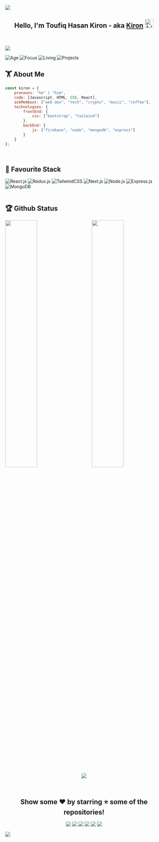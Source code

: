 ![](https://raw.githubusercontent.com/halfrost/halfrost/master/icons/header_.png)

## <p align="center">Hello, I'm Toufiq Hasan Kiron - aka <a href="https://toufiqhasan.me" target="_blank">Kiron</a>  <img src="https://user-images.githubusercontent.com/1303154/88677602-1635ba80-d120-11ea-84d8-d263ba5fc3c0.gif" width="28px" alt="hi"></p>
<br/>

<p align="left"> <img src="https://komarev.com/ghpvc/?username=kiron0&label=Kiron's%20Profile%20Views&style=flat"/> </p>

![Age](https://img.shields.io/badge/age-19-blueviolet)
![Focus](https://img.shields.io/badge/focus-FullStack-critical)
![Living](https://img.shields.io/badge/living-Bogura-ff69b4)
![Projects](https://img.shields.io/badge/projects-13-important)

## 🏋 About Me

```javascript
const kiron = {
    pronouns: "he" | "him",
    code: [Javascript, HTML, CSS, React],
    askMeAbout: ["web dev", "tech", "crypto", "music", "coffee"],
    technologies: {
        frontEnd: {
            css: ["bootstrap", "tailwind"]
        },
        backEnd: {
            js: ["firebase", "node", "mongodb", "express"]
        }        
    }
};
```
<br/>

## 🎀 Favourite Stack

<div align="left">

<img alt="React.js" src="https://img.shields.io/badge/React-20232A?style=for-the-badge&logo=react&logoColor=61DAFB" />
<img alt="Redux.js" src="https://img.shields.io/badge/Redux-593D88?style=for-the-badge&logo=redux&logoColor=white" />
<img alt="TailwindCSS" src="https://img.shields.io/badge/Tailwind_CSS-38B2AC?style=for-the-badge&logo=tailwind-css&logoColor=white"/>
<img alt="Next.js" src="https://img.shields.io/badge/next.js-000000?style=for-the-badge&logo=nextdotjs&logoColor=white" />
<img alt="Node.js" src="https://img.shields.io/badge/Node.js-43853D?style=for-the-badge&logo=node.js&logoColor=white" />
<img alt="Express.js" src="https://img.shields.io/badge/express.js-%23404d59.svg?style=for-the-badge&logo=express&logoColor=%2361DAFB"/>
<img alt="MongoDB" src="https://img.shields.io/badge/MongoDB-4EA94B?style=for-the-badge&logo=mongodb&logoColor=white" />

</div>
  
<br /> 

## 🏆 Github Status

<img  src="https://github-readme-stats.vercel.app/api?username=kiron0&show_icons=true&hide_border=true&theme=radical" width="45%" align="right" >
<img  src="https://github-readme-streak-stats.herokuapp.com/?user=kiron0&theme=radical" width="45%" >

<p align = "center">
 <img align="center" src="https://github-readme-stats.vercel.app/api/top-langs?username=kiron0&count_private=true&show_icons=true&theme=radical">
</p>

<br />

<div align="center">

## Show some ❤️ by starring ⭐ some of the repositories!

[<img src="https://img.shields.io/badge/Portfolio-%23000000.svg?&style=for-the-badge&logo=react&logoColor=61DAFB">](https://toufiqhasan.me/)
[<img src="https://img.shields.io/badge/Gmail-D14836?style=for-the-badge&logo=gmail&logoColor=white">](https://mail.google.com/mail/?view=cm&fs=1&to=toufiqhasankiron0@gmail.com)
[<img src="https://img.shields.io/badge/linkedin-%230077B5.svg?&style=for-the-badge&logo=linkedin&logoColor=white">](https://www.linkedin.com/in/Toufiq-Hasan-Kiron/)
[<img src="https://img.shields.io/badge/Medium-12100E?style=for-the-badge&logo=medium&logoColor=white">](https://kiron0.medium.com/)
[<img src="https://img.shields.io/badge/facebook-%231877F2.svg?&style=for-the-badge&logo=facebook&logoColor=white">](https://facebook.com/toufiqhasankiron)
[<img src="https://img.shields.io/badge/instagram-%23E4405F.svg?&style=for-the-badge&logo=instagram&logoColor=white">](https://instagram.com/toufiq_hasan_kiron)

</div>

![](https://i.imgur.com/IuzIC2j.png)
